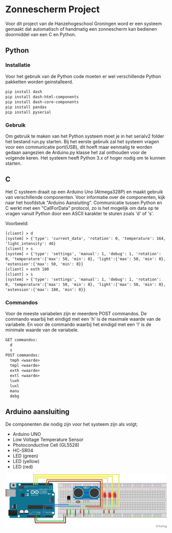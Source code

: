 # Zonnescherm Project
Voor dit project van de Hanzehogeschool Groningen word er een systeem gemaakt dat automatisch of handmatig een zonnescherm kan bedienen doormiddel van een C en Python.

## Python
### Installatie
Voor het gebruik van de Python code moeten er wel verschillende Python pakketten worden geinstalleerd.
```
pip install dash
pip install dash-html-components
pip install dash-core-components
pip install pandas
pip install pyserial
```

### Gebruik
Om gebruik te maken van het Python systeem moet je in het serialv2 folder het bestand run.py starten. Bij het eerste gebruik zal het systeem vragen voor een communicatie port(USB), dit hoeft maar eenmalig te worden gedaan aangezien de Arduino.py klasse het zal onthouden voor de volgende keren. Het systeem heeft Python 3.x of hoger nodig om te kunnen starten.

## C
Het C systeem draait op een Arduino Uno (Atmega328P) en maakt gebruik van verschillende componenten. Voor informatie over de componenten, kijk naar het hoofdstuk "Arduino Aansluiting". 
Communicatie tussen Python en C werkt met een "CallForData" protocol, zo is het mogelijk om data op te vragen vanuit Python door een ASCII karakter te sturen zoals 'd' of 's'.

Voorbeeld:
```
[client] > d
[system] > {'type': 'current_data', 'rotation': 0, 'temperature': 164, 'light_intensity': 46}
[client] > s
[system] > {'type': 'settings', 'manual': 1, 'debug': 1, 'rotation': 0, 'temperature':{'max': 50, 'min': 0}, 'light':{'max': 50, 'min': 0}, 'extension':{'max': 50, 'min': 0}}
[client] > exth 180
[client] > s
[system] > {'type': 'settings', 'manual': 1, 'debug': 1, 'rotation': 0, 'temperature':{'max': 50, 'min': 0}, 'light':{'max': 50, 'min': 0}, 'extension':{'max': 180, 'min': 0}}
```

### Commandos
Voor de meeste variabelen zijn er meerdere POST commandos. De commando waarbij het eindigd met een 'h' is de maximale waarde van de variabele. En voor de commando waarbij het eindigd met een 'l' is de minimale waarde van de variabele.
```
GET commandos:
  d
  s
POST commandos:
  tmph <waarde>
  tmpl <waarde>
  exth <waarde>
  extl <waarde>
  luxh
  luxl
  manu
  debg
```

## Arduino aansluiting
De componenten die nodig zijn voor het systeem zijn als volgt;
- Arduino UNO
- Low Voltage Temperature Sensor
- Photoconductive Cell (GL5528)
- HC-SR04
- LED (green)
- LED (yellow)
- LED (red)

![Arduino aansluiting schema](https://raw.githubusercontent.com/Arceden/HanzeSunSensor/visualisation/Arduino_Project_bb.png)
